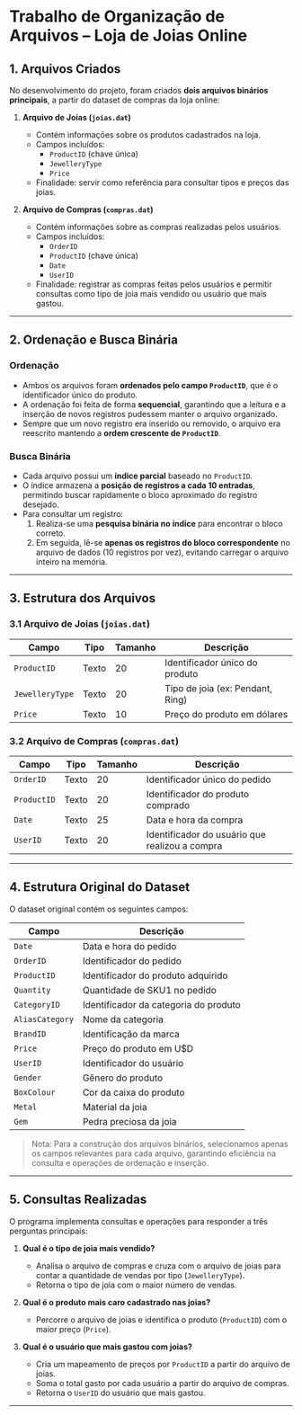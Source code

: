 # Trabalho de Organização de Arquivos – Loja de Joias Online

## 1. Arquivos Criados

No desenvolvimento do projeto, foram criados **dois arquivos binários principais**, a partir do dataset de compras da loja online:

1. **Arquivo de Joias (`joias.dat`)**  
   - Contém informações sobre os produtos cadastrados na loja.  
   - Campos incluídos:
     - `ProductID` (chave única)
     - `JewelleryType`
     - `Price`
   - Finalidade: servir como referência para consultar tipos e preços das joias.

2. **Arquivo de Compras (`compras.dat`)**  
   - Contém informações sobre as compras realizadas pelos usuários.  
   - Campos incluídos:
     - `OrderID`
     - `ProductID` (chave única)
     - `Date`
     - `UserID`
   - Finalidade: registrar as compras feitas pelos usuários e permitir consultas como tipo de joia mais vendido ou usuário que mais gastou.

---

## 2. Ordenação e Busca Binária

### Ordenação
- Ambos os arquivos foram **ordenados pelo campo `ProductID`**, que é o identificador único do produto.  
- A ordenação foi feita de forma **sequencial**, garantindo que a leitura e a inserção de novos registros pudessem manter o arquivo organizado.  
- Sempre que um novo registro era inserido ou removido, o arquivo era reescrito mantendo a **ordem crescente de `ProductID`**.

### Busca Binária
- Cada arquivo possui um **índice parcial** baseado no `ProductID`.  
- O índice armazena a **posição de registros a cada 10 entradas**, permitindo buscar rapidamente o bloco aproximado do registro desejado.  
- Para consultar um registro:
  1. Realiza-se uma **pesquisa binária no índice** para encontrar o bloco correto.
  2. Em seguida, lê-se **apenas os registros do bloco correspondente** no arquivo de dados (10 registros por vez), evitando carregar o arquivo inteiro na memória.  

---

## 3. Estrutura dos Arquivos

### 3.1 Arquivo de Joias (`joias.dat`)

| Campo | Tipo | Tamanho | Descrição |
|-------|------|---------|-----------|
| `ProductID` | Texto | 20 | Identificador único do produto |
| `JewelleryType` | Texto | 20 | Tipo de joia (ex: Pendant, Ring) |
| `Price` | Texto | 10 | Preço do produto em dólares |

### 3.2 Arquivo de Compras (`compras.dat`)

| Campo | Tipo | Tamanho | Descrição |
|-------|------|---------|-----------|
| `OrderID` | Texto | 20 | Identificador único do pedido |
| `ProductID` | Texto | 20 | Identificador do produto comprado |
| `Date` | Texto | 25 | Data e hora da compra |
| `UserID` | Texto | 20 | Identificador do usuário que realizou a compra |

---

## 4. Estrutura Original do Dataset

O dataset original contém os seguintes campos:

| Campo | Descrição |
|-------|-----------|
| `Date` | Data e hora do pedido |
| `OrderID` | Identificador do pedido |
| `ProductID` | Identificador do produto adquirido |
| `Quantity` | Quantidade de SKU1 no pedido |
| `CategoryID` | Identificador da categoria do produto |
| `AliasCategory` | Nome da categoria |
| `BrandID` | Identificação da marca |
| `Price` | Preço do produto em U$D |
| `UserID` | Identificador do usuário |
| `Gender` | Gênero do produto |
| `BoxColour` | Cor da caixa do produto |
| `Metal` | Material da joia |
| `Gem` | Pedra preciosa da joia |

> Nota: Para a construção dos arquivos binários, selecionamos apenas os campos relevantes para cada arquivo, garantindo eficiência na consulta e operações de ordenação e inserção.

---

## 5. Consultas Realizadas

O programa implementa consultas e operações para responder a três perguntas principais:

1. **Qual é o tipo de joia mais vendido?**  
   - Analisa o arquivo de compras e cruza com o arquivo de joias para contar a quantidade de vendas por tipo (`JewelleryType`).  
   - Retorna o tipo de joia com o maior número de vendas.

2. **Qual é o produto mais caro cadastrado nas joias?**  
   - Percorre o arquivo de joias e identifica o produto (`ProductID`) com o maior preço (`Price`).

3. **Qual é o usuário que mais gastou com joias?**  
   - Cria um mapeamento de preços por `ProductID` a partir do arquivo de joias.  
   - Soma o total gasto por cada usuário a partir do arquivo de compras.  
   - Retorna o `UserID` do usuário que mais gastou.

---